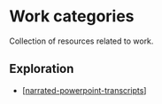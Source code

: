 # Work categories

Collection of resources related to work.


## Exploration

- [[narrated-powerpoint-transcripts]]

[//begin]: # "Autogenerated link references for markdown compatibility"
[narrated-powerpoint-transcripts]: exploration/narrated-powerpoint-transcripts.md "Narrated Powerpoint transcripts"
[//end]: # "Autogenerated link references"